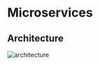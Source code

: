 # Microservices

## Architecture
![architecture](https://user-images.githubusercontent.com/30783445/49340779-8daa0280-f63c-11e8-80bc-7b82a7cf841d.png)
